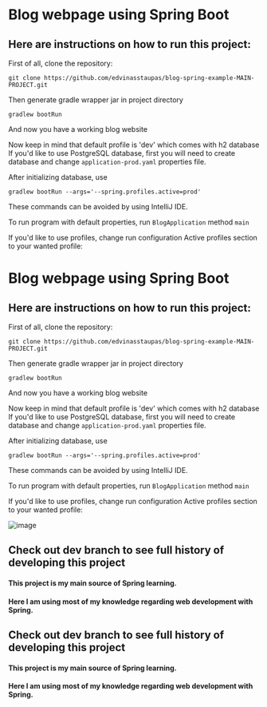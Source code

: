 # **Blog webpage using Spring Boot**

## Here are **instructions** on how to run this project:

First of all, clone the repository:

`git clone https://github.com/edvinasstaupas/blog-spring-example-MAIN-PROJECT.git`

Then generate gradle wrapper jar in project directory

`gradlew bootRun`

And now you have a working blog website

Now keep in mind that default profile is 'dev' which comes with h2 database
If you'd like to use PostgreSQL database, first you will need to create database and change `application-prod.yaml` properties file.

After initializing database, use 

`gradlew bootRun --args='--spring.profiles.active=prod'`

These commands can be avoided by using IntelliJ IDE. 

To run program with default properties, run `BlogApplication` method `main`

If you'd like to use profiles, change run configuration Active profiles section to your wanted profile:

# **Blog webpage using Spring Boot**

## Here are **instructions** on how to run this project:

First of all, clone the repository:

`git clone https://github.com/edvinasstaupas/blog-spring-example-MAIN-PROJECT.git`

Then generate gradle wrapper jar in project directory

`gradlew bootRun`

And now you have a working blog website

Now keep in mind that default profile is 'dev' which comes with h2 database
If you'd like to use PostgreSQL database, first you will need to create database and change `application-prod.yaml` properties file.

After initializing database, use 

`gradlew bootRun --args='--spring.profiles.active=prod'`

These commands can be avoided by using IntelliJ IDE. 

To run program with default properties, run `BlogApplication` method `main`

If you'd like to use profiles, change run configuration Active profiles section to your wanted profile:

![image](https://user-images.githubusercontent.com/73701414/136576959-9ae55ee7-9e6e-4878-9541-8ef8acd1b8a1.png)

## Check out dev branch to see full history of developing this project

#### This project is my main source of Spring learning.

#### Here I am using most of my knowledge regarding web development with Spring.


## Check out dev branch to see full history of developing this project

#### This project is my main source of Spring learning.

#### Here I am using most of my knowledge regarding web development with Spring.